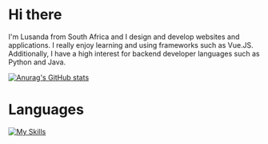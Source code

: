 # Hi there 
I'm Lusanda from South Africa and I design and develop websites and applications. I really enjoy learning and using frameworks such as Vue.JS. Additionally, I have a high interest for backend developer languages such as Python and Java. 

[![Anurag's GitHub stats](https://github-readme-stats.vercel.app/api?username=LusandaTsilana)](https://github.com/anuraghazra/github-readme-stats)
<br>
<h1>Languages</h1>

[![My Skills](https://skillicons.dev/icons?i=html,css,javascript,java,python&perline=3)](https://skillicons.dev)
